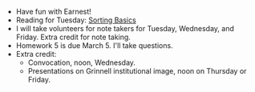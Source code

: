 * Have fun with Earnest!
* Reading for Tuesday: [Sorting Basics](../readings/sorting.html)
* I will take volunteers for note takers for Tuesday, Wednesday, and
  Friday.  Extra credit for note taking.
* Homework 5 is due March 5.  I'll take questions.
* Extra credit: 
    * Convocation, noon, Wednesday.
    * Presentations on Grinnell institutional image, noon on Thursday or Friday.
